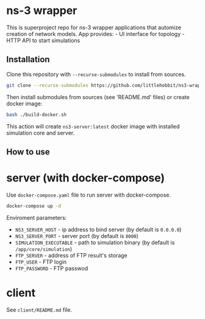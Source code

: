 # ns-3 wrapper
This is superproject repo for ns-3 wrapper applications that automize creation of network models. App provides:
    - UI interface for topology
    - HTTP API to start simulations

## Installation
Clone this repository with `--recurse-submodules` to install from sources.

```bash
git clone --recurse-submodules https://github.com/littlehobbit/ns3-wrapper.git 
```

Then install submodules from sources (see 'README.md' files) or create docker image:
```bash
bash ./build-docker.sh
```
This action will create `ns3-server:latest` docker image with installed simulation core and server.

## How to use
# server (with docker-compose)
Use `docker-compose.yaml` file to run server with docker-compose.
```bash
docker-compose up -d
```

Enviroment parameters:
- `NS3_SERVER_HOST` - ip address to bind server (by default is `0.0.0.0`)
- `NS3_SERVER_PORT` - server port (by default is `8000`)
- `SIMULATION_EXECUTABLE` - path to simulation binary (by default is `/app/core/simulation`)
- `FTP_SERVER` - address of FTP result's storage
- `FTP_USER` - FTP login
- `FTP_PASSWORD` - FTP passwod

# client
See `client/README.md` file.